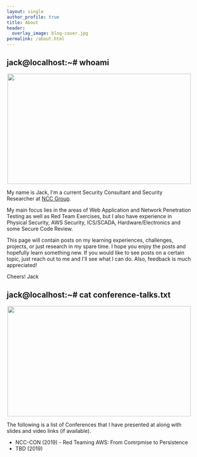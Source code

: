 ```yaml
---
layout: single
author_profile: true
title: About
header:
  overlay_image: blog-cover.jpg
permalink: /about.html
---
```


## jack@localhost:~# whoami

<p align="center"><img src="https://42f2671d685f51e10fc6-b9fcecea3e50b3b59bdc28dead054ebc.ssl.cf5.rackcdn.com/illustrations/programming_2svr.svg" width="500" height="300"></p>

My name is Jack, I'm a current Security Consultant and Security Researcher at [NCC Group](https://twitter.com/NCCsecurityUS).

My main focus lies in the areas of Web Application and Network Penetration Testing as well as Red Team Exercises, but I also have experience in Physical Security, AWS Security, ICS/SCADA, Hardware/Electronics and some Secure Code Review.

This page will contain posts on my learning experiences, challenges, projects, or just research in my spare time. I hope you enjoy the posts and hopefully learn something new. If you would like to see posts on a certain topic, just reach out to me and I'll see what I can do. Also, feedback is much appreciated!

Cheers!
Jack 

## jack@localhost:~# cat conference-talks.txt

<p align="center"><img src="https://42f2671d685f51e10fc6-b9fcecea3e50b3b59bdc28dead054ebc.ssl.cf5.rackcdn.com/illustrations/conference_speaker_6nt7.svg" width="500" height="300"></p>

The following is a list of Conferences that I have presented at along with slides and video links (if available).

* NCC-CON (2019) - Red Teaming AWS: From Comrpmise to Persistence
* TBD (2019)
